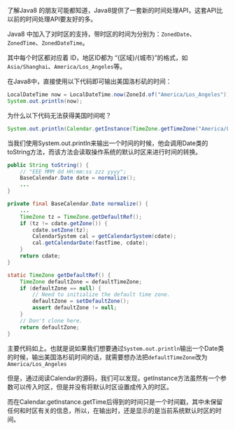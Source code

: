 了解Java8 的朋友可能都知道，Java8提供了一套新的时间处理API，这套API比以前的时间处理API要友好的多。

Java8 中加入了对时区的支持，带时区的时间为分别为：`ZonedDate`、`ZonedTime`、`ZonedDateTime`。

其中每个时区都对应着 ID，地区ID都为 “{区域}/{城市}”的格式，如`Asia/Shanghai`、`America/Los_Angeles`等。

在Java8中，直接使用以下代码即可输出美国洛杉矶的时间：

```java
LocalDateTime now = LocalDateTime.now(ZoneId.of("America/Los_Angeles"));
System.out.println(now);
```
    
    
    
为什么以下代码无法获得美国时间呢？

```java
System.out.println(Calendar.getInstance(TimeZone.getTimeZone("America/Los_Angeles")).getTime());
```
    
当我们使用System.out.println来输出一个时间的时候，他会调用Date类的toString方法，而该方法会读取操作系统的默认时区来进行时间的转换。
    
```java
public String toString() {
    // "EEE MMM dd HH:mm:ss zzz yyyy";
    BaseCalendar.Date date = normalize();
    ...
}

private final BaseCalendar.Date normalize() {
    ...
    TimeZone tz = TimeZone.getDefaultRef();
    if (tz != cdate.getZone()) {
        cdate.setZone(tz);
        CalendarSystem cal = getCalendarSystem(cdate);
        cal.getCalendarDate(fastTime, cdate);
    }
    return cdate;
}

static TimeZone getDefaultRef() {
    TimeZone defaultZone = defaultTimeZone;
    if (defaultZone == null) {
        // Need to initialize the default time zone.
        defaultZone = setDefaultZone();
        assert defaultZone != null;
    }
    // Don't clone here.
    return defaultZone;
}
```
    
主要代码如上。也就是说如果我们想要通过`System.out.println`输出一个Date类的时候，输出美国洛杉矶时间的话，就需要想办法把`defaultTimeZone`改为`America/Los_Angeles`
    
但是，通过阅读Calendar的源码，我们可以发现，getInstance方法虽然有一个参数可以传入时区，但是并没有将默认时区设置成传入的时区。

而在Calendar.getInstance.getTime后得到的时间只是一个时间戳，其中未保留任何和时区有关的信息，所以，在输出时，还是显示的是当前系统默认时区的时间。
